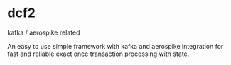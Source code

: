 # dcf2
kafka / aerospike related

An easy to use simple framework with kafka and aerospike integration 
for fast and reliable exact once transaction processing with state.
